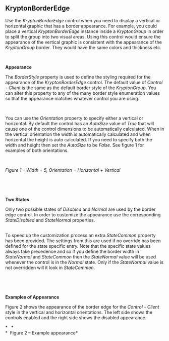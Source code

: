 ## KryptonBorderEdge

Use the *KryptonBorderEdge* control when you need to display a vertical or
horizontal graphic that has a border appearance. For example, you could place a
vertical *KryptonBorderEdge* instance inside a *KryptonGroup* in order to split
the group into two visual areas. Using this control would ensure the appearance
of the vertical graphic is consistent with the appearance of the *KryptonGroup*
border. They would have the same colors and thickness etc.

 

**Appearance** 

The *BorderStyle* property is used to define the styling required for the
appearance of the *KryptonBorderEdge* control. The default value of *Control -
Client* is the same as the default border style of the *KryptonGroup*. You can
alter this property to any of the many border style enumeration values so that
the appearance matches whatever control you are using.

 

You can use the *Orientation* property to specify either a vertical or
horizontal. By default the control has an *AutoSize* value of *True* that will
cause one of the control dimensions to be automatically calculated. When in the
vertical orientation the width is automatically calculated and when horizontal
the height is auto calculated. If you need to specify both the width and height
then set the *AutoSize* to be *False*. See figure 1 for examples of both
orientations.

 

*Figure 1 – Width = 5, Orientation = Horizontal + Vertical*

 

 

**Two States** 

Only two possible states of *Disabled* and *Normal* are used by the border edge
control. In order to customize the appearance use the corresponding
*StateDisabled* and *StateNormal* properties.   
 

To speed up the customization process an extra *StateCommon* property has been
provided. The settings from this are used if no override has been defined for
the state specific entry. Note that the specific state values always take
precedence and so if you define the border width in *StateNormal* and
*StateCommon* then the *StateNormal* value will be used whenever the control is
in the *Normal* state. Only if the *StateNormal* value is not overridden will it
look in *StateCommon*.

 

 

**Examples of Appearance** 

Figure 2 shows the appearance of the border edge for the *Control - Client*
style in the vertical and horizontal orientations. The left side shows the
controls enabled and the right side shows the disabled appearance.

*   *  
*  Figure 2 – Example appearance*  

